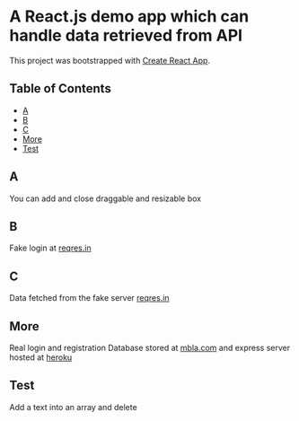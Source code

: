 # A React.js demo app which can handle data retrieved from API

This project was bootstrapped with [Create React App](https://github.com/facebook/create-react-app).

## Table of Contents

- [A](#a)
- [B](#b)
- [C](#c)
- [More](#more)
- [Test](#test)

## A

You can add and close draggable and resizable box

## B

Fake login at [reqres.in](https://reqres.in)

## C

Data fetched from the fake server [reqres.in](https://reqres.in)

## More

Real login and registration
Database stored at [mbla.com](www.mlab.com) and express server hosted at [heroku](www.heroku.com)

## Test

Add a text into an array and delete
